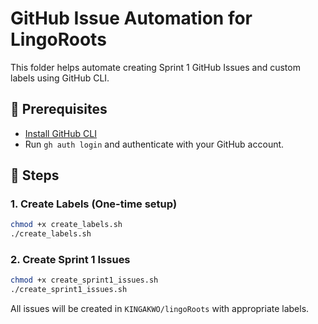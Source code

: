 # GitHub Issue Automation for LingoRoots

This folder helps automate creating Sprint 1 GitHub Issues and custom labels using GitHub CLI.

## 🔧 Prerequisites

- [Install GitHub CLI](https://cli.github.com)
- Run `gh auth login` and authenticate with your GitHub account.

## 🚀 Steps

### 1. Create Labels (One-time setup)

```bash
chmod +x create_labels.sh
./create_labels.sh
```

### 2. Create Sprint 1 Issues

```bash
chmod +x create_sprint1_issues.sh
./create_sprint1_issues.sh
```

All issues will be created in `KINGAKWO/lingoRoots` with appropriate labels.
